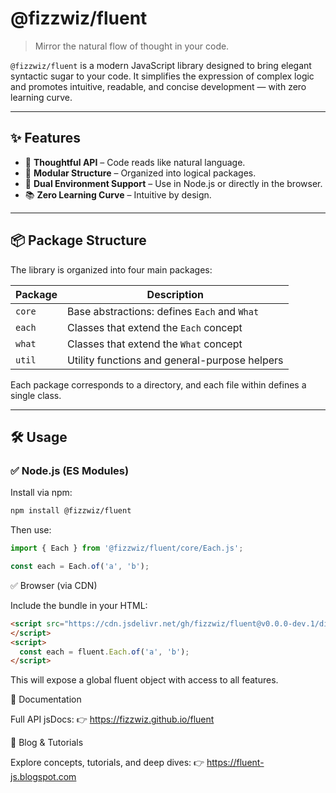 # @fizzwiz/fluent

> Mirror the natural flow of thought in your code.

`@fizzwiz/fluent` is a modern JavaScript library designed to bring elegant syntactic sugar to your code. It simplifies the expression of complex logic and promotes intuitive, readable, and concise development — with zero learning curve.

---

## ✨ Features

- 🧠 **Thoughtful API** – Code reads like natural language.
- 🧩 **Modular Structure** – Organized into logical packages.
- 🚀 **Dual Environment Support** – Use in Node.js or directly in the browser.
- 📚 **Zero Learning Curve** – Intuitive by design.

---

## 📦 Package Structure

The library is organized into four main packages:

| Package  | Description                                       |
|----------|---------------------------------------------------|
| `core`   | Base abstractions: defines `Each` and `What`      |
| `each`   | Classes that extend the `Each` concept            |
| `what`   | Classes that extend the `What` concept            |
| `util`   | Utility functions and general-purpose helpers     |

Each package corresponds to a directory, and each file within defines a single class.

---

## 🛠️ Usage

### ✅ Node.js (ES Modules)

Install via npm:

```bash
npm install @fizzwiz/fluent
```

Then use:

```javascript
import { Each } from '@fizzwiz/fluent/core/Each.js';

const each = Each.of('a', 'b');
```

✅ Browser (via CDN)

Include the bundle in your HTML:

```html
<script src="https://cdn.jsdelivr.net/gh/fizzwiz/fluent@v0.0.0-dev.1/dist/fluent.bundle.js">
</script>
<script>
  const each = fluent.Each.of('a', 'b');
</script>
```

This will expose a global fluent object with access to all features.

📄 Documentation

Full API jsDocs:
👉 https://fizzwiz.github.io/fluent

📝 Blog & Tutorials

Explore concepts, tutorials, and deep dives:
👉 https://fluent-js.blogspot.com
